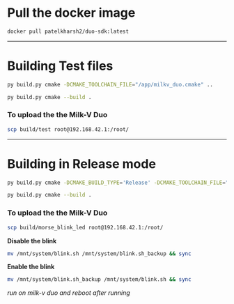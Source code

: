 # Pull the docker image
```bash
docker pull patelkharsh2/duo-sdk:latest
```
---
# Building Test files

```bash
py build.py cmake -DCMAKE_TOOLCHAIN_FILE="/app/milkv_duo.cmake" ..
```

```bash 
py build.py cmake --build . 
```

### To upload the the Milk-V Duo
```bash
scp build/test root@192.168.42.1:/root/
```
---
# Building in Release mode
```bash 
py build.py cmake -DCMAKE_BUILD_TYPE='Release' -DCMAKE_TOOLCHAIN_FILE="/app/milkv_duo.cmake" ..
```
```bash 
py build.py cmake --build . 
```

### To upload the the Milk-V Duo
```bash
scp build/morse_blink_led root@192.168.42.1:/root/
```


**Disable the blink**
```bash
mv /mnt/system/blink.sh /mnt/system/blink.sh_backup && sync
```


**Enable the blink**
```bash
mv /mnt/system/blink.sh_backup /mnt/system/blink.sh && sync
```
*run on milk-v duo and reboot after running*
